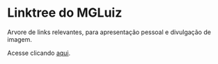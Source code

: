 # Linktree do MGLuiz

Arvore de links relevantes, para apresentação pessoal e divulgação de imagem.

Acesse clicando [aqui](mgluiz.github.io/mgluiz-linktree/).